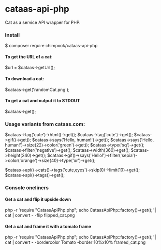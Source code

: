 # cataas-api-php
Cat as a service API wrapper for PHP.

### Install

$ composer require chimpook/cataas-api-php

#### To get the URL of a cat:
$url = $cataas->getUrl();

#### To download a cat:
$cataas->get('randomCat.png');

#### To get a cat and output it to STDOUT
$cataas->get();

### Usage variants from cataas.com:

$cataas->tag('cute')->html()->get();
$cataas->tag('cute')->get();
$cataas->gif()->get();
$cataas->says('Hello, human!')->get();
$cataas->says('Hello, human!')->size(22)->color('green')->get();
$cataas->type('sq')->get();
$cataas->filter('negative')->get();
$cataas->width(360)->get();
$cataas->height(240)->get();
$cataas->gif()->says('Hello!')->filter('sepia')->color('orange')->size(40)->type('or')->get();

$cataas->api()->cats()->tags('cute,eyes')->skip(0)->limit(10)->get();
$cataas->api()->tags()->get();

### Console oneliners

#### Get a cat and flip it upside down
php -r 'require "CataasApiPhp.php"; echo CataasApiPhp::factory()->get();' | cat | convert - -flip flipped_cat.png

#### Get a cat and frame it with a tomato frame
php -r 'require "CataasApiPhp.php"; echo CataasApiPhp::factory()->get();' | cat | convert - -bordercolor Tomato -border 10%x10% framed_cat.png

